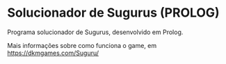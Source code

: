 # Solucionador de Sugurus (PROLOG)

Programa solucionador de Sugurus, desenvolvido em Prolog.

Mais informações sobre como funciona o game, em https://dkmgames.com/Suguru/
